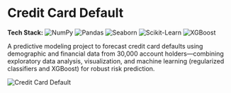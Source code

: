 # Credit Card Default

**Tech Stack:** ![NumPy](https://img.shields.io/badge/NumPy-013243?logo=numpy&logoColor=white) ![Pandas](https://img.shields.io/badge/Pandas-150458?logo=pandas&logoColor=white) ![Seaborn](https://img.shields.io/badge/Seaborn-377EB8?logo=seaborn&logoColor=white) ![Scikit-Learn](https://img.shields.io/badge/Scikit--Learn-F7931E?logo=scikit-learn&logoColor=white) ![XGBoost](https://img.shields.io/badge/XGBoost-F68712?logo=xgboost&logoColor=white)

A predictive modeling project to forecast credit card defaults using demographic and financial data from 30,000 account holders—combining exploratory data analysis, visualization, and machine learning (regularized classifiers and XGBoost) for robust risk prediction.

![Credit Card Default](https://github.com/yildiramdsa/credit_card_default/blob/main/images/credit_card_default.png)  
